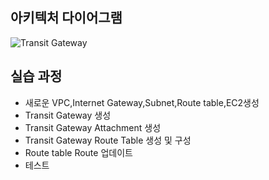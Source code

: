 ## 아키텍처 다이어그램

![Transit Gateway](https://user-images.githubusercontent.com/67897827/160835143-1a069464-4ae7-4475-80b4-022407a6627d.PNG)

## 실습 과정
* 새로운 VPC,Internet Gateway,Subnet,Route table,EC2생성
* Transit Gateway 생성
* Transit Gateway Attachment 생성
* Transit Gateway Route Table 생성 및 구성
* Route table Route 업데이트
* 테스트
